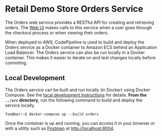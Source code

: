 # Retail Demo Store Orders Service

The Orders web service provides a RESTful API for creating and retrieving orders. The [Web UI](../web-ui) makes calls to this service when a user goes through the checkout process or when viewing their orders.

When deployed to AWS, CodePipeline is used to build and deploy the Orders service as a Docker container to Amazon ECS behind an Application Load Balancer. The Orders service can also be run locally in a Docker container. This makes it easier to iterate on and test changes locally before commiting.

## Local Development

The Orders service can be built and run locally (in Docker) using Docker Compose. See the [local development instructions](../) for details. **From the `../src` directory**, run the following command to build and deploy the service locally.

```console
foo@bar:~$ docker-compose up --build orders
```

Once the container is up and running, you can access it in your browser or with a utility such as [Postman](https://www.postman.com/) at [http://localhost:8004](http://localhost:8004).
